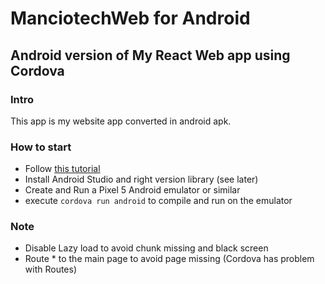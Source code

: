 # ManciotechWeb for Android

## Android version of My React Web app using Cordova

### Intro
This app is my website app converted in android apk.

### How to start
* Follow [this tutorial](https://blog.devgenius.io/convert-your-react-application-to-an-andriod-ios-app-using-cordova-87646729c2b7])
* Install Android Studio and right version library (see later)
* Create and Run a Pixel 5 Android emulator or similar
* execute `cordova run android` to compile and run on the emulator

### Note
* Disable Lazy load to avoid chunk missing and black screen
* Route * to the main page to avoid page missing (Cordova has problem with Routes)
